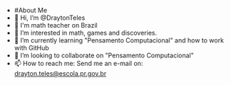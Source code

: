 - #About Me
- 👋 Hi, I’m @DraytonTeles
- 👊 I'm math teacher on Brazil
- 👀 I’m interested in math, games and discoveries.
- 🌱 I’m currently learning "Pensamento Computacional" and how to work with GitHub
- 💞️ I’m looking to collaborate on "Pensamento Computacional"
- 📫 How to reach me: Send me an e-mail on: drayton.teles@escola.pr.gov.br

<!---
DraytonTeles/DraytonTeles is a ✨ special ✨ repository because its `README.md` (this file) appears on your GitHub profile.
You can click the Preview link to take a look at your changes.
--->
